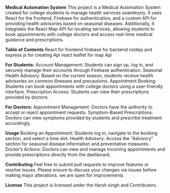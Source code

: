 **Medical Automation System**
This project is a Medical Automation System created for college students to manage health services seamlessly. It uses React for the frontend, Firebase for authentication, and a custom API for providing health advisories based on seasonal diseases. Additionally, it integrates the React Map API for locating services, allowing students to book appointments with college doctors and access real-time medical guidance and prescriptions.

**Table of Contents**
 React for frontend
 firebase for backend
 nodejs and express js for creating Api
 react leaflet for map Api
 
  
**For Students:**
Account Management: Students can sign up, log in, and securely manage their accounts through Firebase authentication.
Seasonal Health Advisory: Based on the current season, students receive health advisories on common illnesses and precautions.
Appointment Booking: Students can book appointments with college doctors using a user-friendly interface.
Prescription Access: Students can view their prescriptions provided by doctors.


**For Doctors:**
Appointment Management: Doctors have the authority to accept or reject appointment requests.
Symptom-Based Prescriptions: Doctors can view symptoms provided by students and prescribe treatment accordingly.

**Usage**
Booking an Appointment: Students log in, navigate to the booking section, and select a time slot.
Health Advisory: Access the "Advisory" section for seasonal disease information and preventative measures.
Doctor’s Actions: Doctors can view and manage incoming appointments and provide prescriptions directly from the dashboard.

**Contributing**
Feel free to submit pull requests to improve features or resolve issues. Please ensure to discuss your changes via issues before making major alterations.
we are open for improvements


**License**
This project is licensed under the Harsh singh and Contributers.



